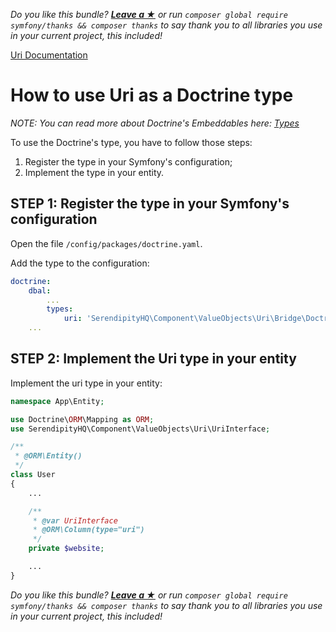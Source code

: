 *Do you like this bundle? [**Leave a &#9733;**](#js-repo-pjax-container) or run `composer global require symfony/thanks && composer thanks` to say thank you to all libraries you use in your current project, this included!*

[Uri Documentation](../Uri.md)

# How to use Uri as a Doctrine type

*NOTE: You can read more about Doctrine's Embeddables here: [Types](https://www.doctrine-project.org/projects/doctrine-dbal/en/2.10/reference/types.html)*

To use the Doctrine's type, you have to follow those steps:

1. Register the type in your Symfony's configuration;
2. Implement the type in your entity.

## STEP 1: Register the type in your Symfony's configuration

Open the file `/config/packages/doctrine.yaml`.

Add the type to the configuration:

```yaml
doctrine:
    dbal:
        ...
        types:
            uri: 'SerendipityHQ\Component\ValueObjects\Uri\Bridge\Doctrine\UriType'
    ...
```

## STEP 2: Implement the Uri type in your entity

Implement the uri type in your entity:

```php
namespace App\Entity;

use Doctrine\ORM\Mapping as ORM;
use SerendipityHQ\Component\ValueObjects\Uri\UriInterface;

/**
 * @ORM\Entity()
 */
class User
{
    ...

    /**
     * @var UriInterface
     * @ORM\Column(type="uri")
     */
    private $website;

    ...
}
```

*Do you like this bundle? [**Leave a &#9733;**](#js-repo-pjax-container) or run `composer global require symfony/thanks && composer thanks` to say thank you to all libraries you use in your current project, this included!*

